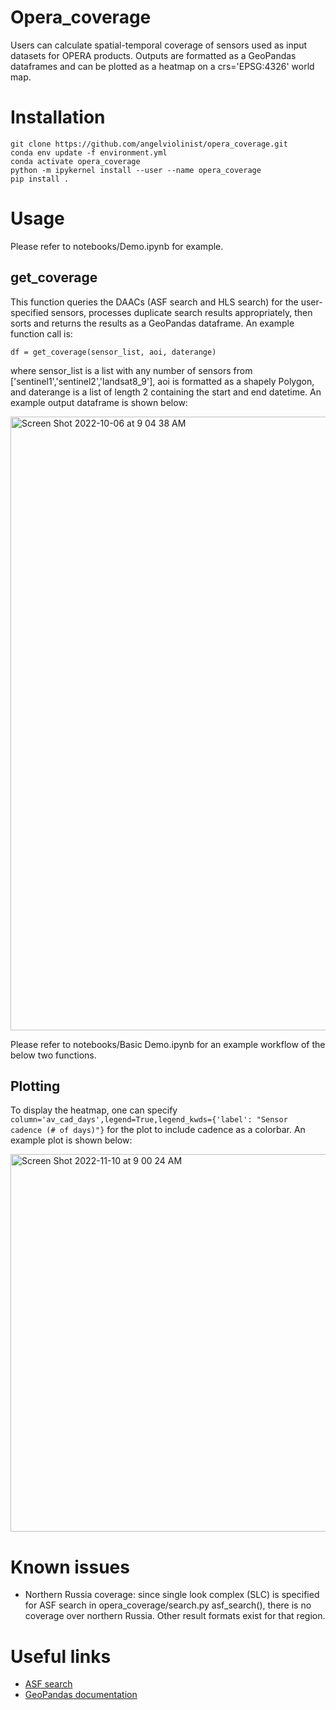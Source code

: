 # Opera_coverage

Users can calculate spatial-temporal coverage of sensors used as input datasets for OPERA products. Outputs are formatted as a GeoPandas dataframes and can be plotted as a heatmap on a crs='EPSG:4326' world map.


# Installation

```
git clone https://github.com/angelviolinist/opera_coverage.git
conda env update -f environment.yml
conda activate opera_coverage
python -m ipykernel install --user --name opera_coverage
pip install .
```

# Usage

Please refer to notebooks/Demo.ipynb for example.

## get_coverage

This function queries the DAACs (ASF search and HLS search) for the user-specified sensors, processes duplicate search results appropriately, then sorts and returns the results as a GeoPandas dataframe. An example function call is:

```
df = get_coverage(sensor_list, aoi, daterange)
```
where sensor_list is a list with any number of sensors from ['sentinel1','sentinel2','landsat8_9'], aoi is formatted as a shapely Polygon, and daterange is a list of length 2 containing the start and end datetime. An example output dataframe is shown below:

<img width="982" alt="Screen Shot 2022-10-06 at 9 04 38 AM" src="https://user-images.githubusercontent.com/48765984/194362964-3b1de065-7250-43db-9071-39c01f7e79cc.png">

Please refer to notebooks/Basic Demo.ipynb for an example workflow of the below two functions.

<!-- ## get_area_coverage

This function is used when the user intends to run multiple searches over a broad area of interest. It queries the DAACs (ASF search and HLS search) for all available sensors in this package, processes duplicate search results appropriately, then sorts and returns the results as a GeoPandas dataframe. An example function call is:

```
df = get_area_coverage(aoi, daterange, x_res = 1, y_res = 1, radius = 0.1)
```

where aoi is formatted as a shapely Polygon, daterange as a list of length 2 containing the start and end datetime, x_res and y_res are the resolution in latitude and longitude degrees as floats, and radius of search area per query as a float. More explicitly, the function call can be written as:

```
df = get_area_coverage(shapely.geometry.Polygon(([-119, 38],[-116,38],[-116, 40],[-119,40],[-119,38])), [datetime.datetime(2022,1,1), datetime.datetime(2022,2,1)], x_res = 1, y_res = 1, radius = 0.1)
```

## get_boxes

This is the main function that takes the dataframe returned from get_area_coverage and returns a different GeoPandas dataframe that can be plotted with the GeoPandas built-in .plot() function to display the coverage as an array of 1 degree by 1 degree squares. An example function call is:

```
df_box = get_boxes(df)
```
where df is a GeoPandas dataframe from get_area_coverage.

## separate_sensors

After running get_boxes, results from specific sensors can be filtered out by calling this function:
```
df = separate_sensors(all_sensors_df, sensor_list)
```
where all_sensors_df is the GeoDataFrame with all sensor acquisitions, sensor_list is the list of sensors the user wants results for, and df is the GeoDataFrame output with only acquisitions from those sensors. -->

## Plotting

To display the heatmap, one can specify <code>column='av_cad_days',legend=True,legend_kwds={'label': "Sensor cadence (# of days)"}</code> for the plot to include cadence as a colorbar. An example plot is shown below:

<img width="604" alt="Screen Shot 2022-11-10 at 9 00 24 AM" src="https://user-images.githubusercontent.com/48765984/201159134-9304f545-6506-49b6-9672-222eb17b2425.png">

# Known issues

  - Northern Russia coverage: since single look complex (SLC) is specified for ASF search in opera_coverage/search.py asf_search(), there is no coverage over northern Russia. Other result formats exist for that region.

# Useful links

  - [ASF search](https://search.asf.alaska.edu/#/)
  - [GeoPandas documentation](https://geopandas.org/en/stable/docs/user_guide.html)
